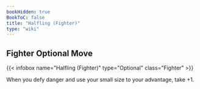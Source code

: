 ```yaml
---
bookHidden: true
BookToC: false
title: "Halfling (Fighter)"
type: "wiki"
---
```

## Fighter Optional Move
{{< infobox name="Halfling (Fighter)" type="Optional" class="Fighter" >}}

When you defy danger and use your small size to your advantage, take +1.